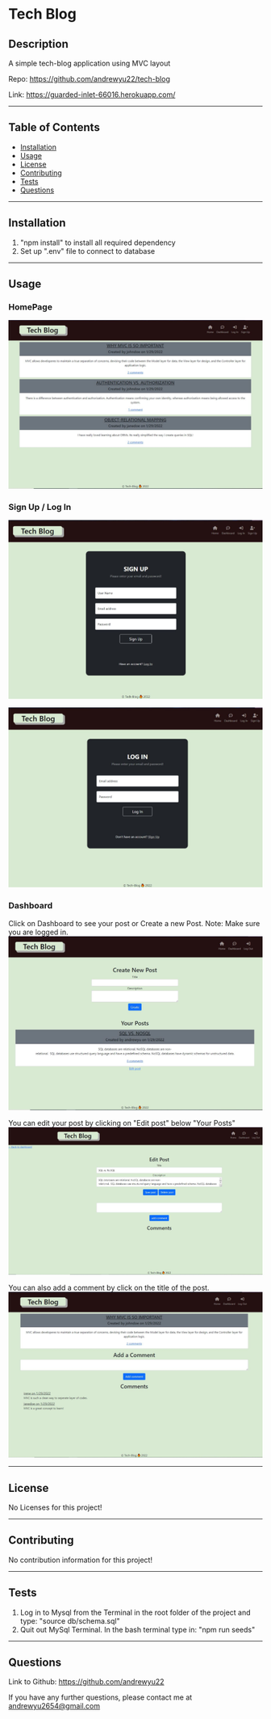# Tech Blog 

## Description 

A simple tech-blog application using MVC layout

Repo: https://github.com/andrewyu22/tech-blog

Link: https://guarded-inlet-66016.herokuapp.com/

---
## Table of Contents 

* [Installation](#installation)
* [Usage](#usage)
* [License](#license)
* [Contributing](#contributing)
* [Tests](#tests)
* [Questions](#questions)

---
## Installation

1) "npm install" to install all required dependency
2) Set up ".env" file to connect to database

---
## Usage 

### HomePage
![Homepage](public/image/homepage.JPG)

### Sign Up / Log In
![Signup](public/image/signup.JPG)

![Login](public/image/login.JPG)

### Dashboard
Click on Dashboard to see your post or Create a new Post. Note: Make sure you are logged in.
![dashboard](public/image/dashboard.JPG)

You can edit your post by clicking on "Edit post" below "Your Posts"
![edit-post](public/image/edit-post.JPG)

You can also add a comment by click on the title of the post.
![comment](public/image/comments.JPG)

---
## License

No Licenses for this project!

---
## Contributing

No contribution information for this project!

---
## Tests

1) Log in to Mysql from the Terminal in the root folder of the project and type: "source db/schema.sql" 
2) Quit out MySql Terminal. In the bash terminal type in: "npm run seeds"

---
## Questions

Link to Github: https://github.com/andrewyu22

If you have any further questions, please contact me at andrewyu2654@gmail.com
